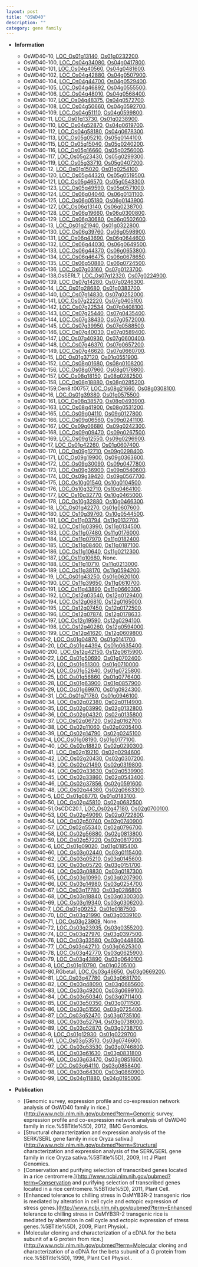 ```yaml
---
layout: post
title: "OSWD40"
description: ""
category: gene family
---
```


* **Information**  
    + OsWD40-10, [LOC_Os01g13140](http://rice.uga.edu/cgi-bin/ORF_infopage.cgi?orf=LOC_Os01g13140), [Os01g0232200](https://rapdb.dna.affrc.go.jp/locus/?name=Os01g0232200).
    + OsWD40-100, [LOC_Os04g34080](http://rice.uga.edu/cgi-bin/ORF_infopage.cgi?orf=LOC_Os04g34080), [Os04g0417800](https://rapdb.dna.affrc.go.jp/locus/?name=Os04g0417800).
    + OsWD40-101, [LOC_Os04g40560](http://rice.uga.edu/cgi-bin/ORF_infopage.cgi?orf=LOC_Os04g40560), [Os04g0481600](https://rapdb.dna.affrc.go.jp/locus/?name=Os04g0481600).
    + OsWD40-102, [LOC_Os04g42880](http://rice.uga.edu/cgi-bin/ORF_infopage.cgi?orf=LOC_Os04g42880), [Os04g0507900](https://rapdb.dna.affrc.go.jp/locus/?name=Os04g0507900).
    + OsWD40-104, [LOC_Os04g44700](http://rice.uga.edu/cgi-bin/ORF_infopage.cgi?orf=LOC_Os04g44700), [Os04g0529400](https://rapdb.dna.affrc.go.jp/locus/?name=Os04g0529400).
    + OsWD40-105, [LOC_Os04g46892](http://rice.uga.edu/cgi-bin/ORF_infopage.cgi?orf=LOC_Os04g46892), [Os04g0555500](https://rapdb.dna.affrc.go.jp/locus/?name=Os04g0555500).
    + OsWD40-106, [LOC_Os04g48010](http://rice.uga.edu/cgi-bin/ORF_infopage.cgi?orf=LOC_Os04g48010), [Os04g0568400](https://rapdb.dna.affrc.go.jp/locus/?name=Os04g0568400).
    + OsWD40-107, [LOC_Os04g48375](http://rice.uga.edu/cgi-bin/ORF_infopage.cgi?orf=LOC_Os04g48375), [Os04g0572700](https://rapdb.dna.affrc.go.jp/locus/?name=Os04g0572700).
    + OsWD40-108, [LOC_Os04g50660](http://rice.uga.edu/cgi-bin/ORF_infopage.cgi?orf=LOC_Os04g50660), [Os04g0592700](https://rapdb.dna.affrc.go.jp/locus/?name=Os04g0592700).
    + OsWD40-109, [LOC_Os04g51110](http://rice.uga.edu/cgi-bin/ORF_infopage.cgi?orf=LOC_Os04g51110), [Os04g0599800](https://rapdb.dna.affrc.go.jp/locus/?name=Os04g0599800).
    + OsWD40-11, [LOC_Os01g13730](http://rice.uga.edu/cgi-bin/ORF_infopage.cgi?orf=LOC_Os01g13730), [Os01g0238900](https://rapdb.dna.affrc.go.jp/locus/?name=Os01g0238900).
    + OsWD40-110, [LOC_Os04g52870](http://rice.uga.edu/cgi-bin/ORF_infopage.cgi?orf=LOC_Os04g52870), [Os04g0619700](https://rapdb.dna.affrc.go.jp/locus/?name=Os04g0619700).
    + OsWD40-112, [LOC_Os04g58180](http://rice.uga.edu/cgi-bin/ORF_infopage.cgi?orf=LOC_Os04g58180), [Os04g0678300](https://rapdb.dna.affrc.go.jp/locus/?name=Os04g0678300).
    + OsWD40-113, [LOC_Os05g05210](http://rice.uga.edu/cgi-bin/ORF_infopage.cgi?orf=LOC_Os05g05210), [Os05g0144100](https://rapdb.dna.affrc.go.jp/locus/?name=Os05g0144100).
    + OsWD40-115, [LOC_Os05g15040](http://rice.uga.edu/cgi-bin/ORF_infopage.cgi?orf=LOC_Os05g15040), [Os05g0240200](https://rapdb.dna.affrc.go.jp/locus/?name=Os05g0240200).
    + OsWD40-116, [LOC_Os05g16660](http://rice.uga.edu/cgi-bin/ORF_infopage.cgi?orf=LOC_Os05g16660), [Os05g0256000](https://rapdb.dna.affrc.go.jp/locus/?name=Os05g0256000).
    + OsWD40-117, [LOC_Os05g23430](http://rice.uga.edu/cgi-bin/ORF_infopage.cgi?orf=LOC_Os05g23430), [Os05g0299300](https://rapdb.dna.affrc.go.jp/locus/?name=Os05g0299300).
    + OsWD40-119, [LOC_Os05g33710](http://rice.uga.edu/cgi-bin/ORF_infopage.cgi?orf=LOC_Os05g33710), [Os05g0407200](https://rapdb.dna.affrc.go.jp/locus/?name=Os05g0407200).
    + OsWD40-12, [LOC_Os01g15020](http://rice.uga.edu/cgi-bin/ORF_infopage.cgi?orf=LOC_Os01g15020), [Os01g0254100](https://rapdb.dna.affrc.go.jp/locus/?name=Os01g0254100).
    + OsWD40-120, [LOC_Os05g44320](http://rice.uga.edu/cgi-bin/ORF_infopage.cgi?orf=LOC_Os05g44320), [Os05g0519500](https://rapdb.dna.affrc.go.jp/locus/?name=Os05g0519500).
    + OsWD40-121, [LOC_Os05g46570](http://rice.uga.edu/cgi-bin/ORF_infopage.cgi?orf=LOC_Os05g46570), [Os05g0543300](https://rapdb.dna.affrc.go.jp/locus/?name=Os05g0543300).
    + OsWD40-123, [LOC_Os05g49590](http://rice.uga.edu/cgi-bin/ORF_infopage.cgi?orf=LOC_Os05g49590), [Os05g0571000](https://rapdb.dna.affrc.go.jp/locus/?name=Os05g0571000).
    + OsWD40-124, [LOC_Os06g04040](http://rice.uga.edu/cgi-bin/ORF_infopage.cgi?orf=LOC_Os06g04040), [Os06g0131100](https://rapdb.dna.affrc.go.jp/locus/?name=Os06g0131100).
    + OsWD40-125, [LOC_Os06g05180](http://rice.uga.edu/cgi-bin/ORF_infopage.cgi?orf=LOC_Os06g05180), [Os06g0143900](https://rapdb.dna.affrc.go.jp/locus/?name=Os06g0143900).
    + OsWD40-127, [LOC_Os06g13140](http://rice.uga.edu/cgi-bin/ORF_infopage.cgi?orf=LOC_Os06g13140), [Os06g0238700](https://rapdb.dna.affrc.go.jp/locus/?name=Os06g0238700).
    + OsWD40-128, [LOC_Os06g19660](http://rice.uga.edu/cgi-bin/ORF_infopage.cgi?orf=LOC_Os06g19660), [Os06g0300800](https://rapdb.dna.affrc.go.jp/locus/?name=Os06g0300800).
    + OsWD40-129, [LOC_Os06g30680](http://rice.uga.edu/cgi-bin/ORF_infopage.cgi?orf=LOC_Os06g30680), [Os06g0502600](https://rapdb.dna.affrc.go.jp/locus/?name=Os06g0502600).
    + OsWD40-13, [LOC_Os01g21940](http://rice.uga.edu/cgi-bin/ORF_infopage.cgi?orf=LOC_Os01g21940), [Os01g0322800](https://rapdb.dna.affrc.go.jp/locus/?name=Os01g0322800).
    + OsWD40-130, [LOC_Os06g39760](http://rice.uga.edu/cgi-bin/ORF_infopage.cgi?orf=LOC_Os06g39760), [Os06g0598900](https://rapdb.dna.affrc.go.jp/locus/?name=Os06g0598900).
    + OsWD40-131, [LOC_Os06g43690](http://rice.uga.edu/cgi-bin/ORF_infopage.cgi?orf=LOC_Os06g43690), [Os06g0644600](https://rapdb.dna.affrc.go.jp/locus/?name=Os06g0644600).
    + OsWD40-132, [LOC_Os06g44030](http://rice.uga.edu/cgi-bin/ORF_infopage.cgi?orf=LOC_Os06g44030), [Os06g0649500](https://rapdb.dna.affrc.go.jp/locus/?name=Os06g0649500).
    + OsWD40-133, [LOC_Os06g44370](http://rice.uga.edu/cgi-bin/ORF_infopage.cgi?orf=LOC_Os06g44370), [Os06g0653800](https://rapdb.dna.affrc.go.jp/locus/?name=Os06g0653800).
    + OsWD40-134, [LOC_Os06g46475](http://rice.uga.edu/cgi-bin/ORF_infopage.cgi?orf=LOC_Os06g46475), [Os06g0678650](https://rapdb.dna.affrc.go.jp/locus/?name=Os06g0678650).
    + OsWD40-135, [LOC_Os06g50880](http://rice.uga.edu/cgi-bin/ORF_infopage.cgi?orf=LOC_Os06g50880), [Os06g0724500](https://rapdb.dna.affrc.go.jp/locus/?name=Os06g0724500).
    + OsWD40-136, [LOC_Os07g03160](http://rice.uga.edu/cgi-bin/ORF_infopage.cgi?orf=LOC_Os07g03160), [Os07g0123700](https://rapdb.dna.affrc.go.jp/locus/?name=Os07g0123700).
    + OsWD40-138,OsSERL7, [LOC_Os07g12320](http://rice.uga.edu/cgi-bin/ORF_infopage.cgi?orf=LOC_Os07g12320), [Os07g0224900](https://rapdb.dna.affrc.go.jp/locus/?name=Os07g0224900).
    + OsWD40-139, [LOC_Os07g14280](http://rice.uga.edu/cgi-bin/ORF_infopage.cgi?orf=LOC_Os07g14280), [Os07g0246300](https://rapdb.dna.affrc.go.jp/locus/?name=Os07g0246300).
    + OsWD40-14, [LOC_Os01g28680](http://rice.uga.edu/cgi-bin/ORF_infopage.cgi?orf=LOC_Os01g28680), [Os01g0383700](https://rapdb.dna.affrc.go.jp/locus/?name=Os01g0383700).
    + OsWD40-140, [LOC_Os07g14830](http://rice.uga.edu/cgi-bin/ORF_infopage.cgi?orf=LOC_Os07g14830), [Os07g0252000](https://rapdb.dna.affrc.go.jp/locus/?name=Os07g0252000).
    + OsWD40-141, [LOC_Os07g22220](http://rice.uga.edu/cgi-bin/ORF_infopage.cgi?orf=LOC_Os07g22220), [Os07g0405100](https://rapdb.dna.affrc.go.jp/locus/?name=Os07g0405100).
    + OsWD40-142, [LOC_Os07g22534](http://rice.uga.edu/cgi-bin/ORF_infopage.cgi?orf=LOC_Os07g22534), [Os07g0408100](https://rapdb.dna.affrc.go.jp/locus/?name=Os07g0408100).
    + OsWD40-143, [LOC_Os07g25440](http://rice.uga.edu/cgi-bin/ORF_infopage.cgi?orf=LOC_Os07g25440), [Os07g0435400](https://rapdb.dna.affrc.go.jp/locus/?name=Os07g0435400).
    + OsWD40-144, [LOC_Os07g38430](http://rice.uga.edu/cgi-bin/ORF_infopage.cgi?orf=LOC_Os07g38430), [Os07g0572000](https://rapdb.dna.affrc.go.jp/locus/?name=Os07g0572000).
    + OsWD40-145, [LOC_Os07g39950](http://rice.uga.edu/cgi-bin/ORF_infopage.cgi?orf=LOC_Os07g39950), [Os07g0588500](https://rapdb.dna.affrc.go.jp/locus/?name=Os07g0588500).
    + OsWD40-146, [LOC_Os07g40030](http://rice.uga.edu/cgi-bin/ORF_infopage.cgi?orf=LOC_Os07g40030), [Os07g0589400](https://rapdb.dna.affrc.go.jp/locus/?name=Os07g0589400).
    + OsWD40-147, [LOC_Os07g40930](http://rice.uga.edu/cgi-bin/ORF_infopage.cgi?orf=LOC_Os07g40930), [Os07g0600400](https://rapdb.dna.affrc.go.jp/locus/?name=Os07g0600400).
    + OsWD40-148, [LOC_Os07g46370](http://rice.uga.edu/cgi-bin/ORF_infopage.cgi?orf=LOC_Os07g46370), [Os07g0657200](https://rapdb.dna.affrc.go.jp/locus/?name=Os07g0657200).
    + OsWD40-149, [LOC_Os07g46620](http://rice.uga.edu/cgi-bin/ORF_infopage.cgi?orf=LOC_Os07g46620), [Os07g0660700](https://rapdb.dna.affrc.go.jp/locus/?name=Os07g0660700).
    + OsWD40-15, [LOC_Os01g37120](http://rice.uga.edu/cgi-bin/ORF_infopage.cgi?orf=LOC_Os01g37120), [Os01g0551900](https://rapdb.dna.affrc.go.jp/locus/?name=Os01g0551900).
    + OsWD40-152, [LOC_Os08g01680](http://rice.uga.edu/cgi-bin/ORF_infopage.cgi?orf=LOC_Os08g01680), [Os08g0108200](https://rapdb.dna.affrc.go.jp/locus/?name=Os08g0108200).
    + OsWD40-156, [LOC_Os08g07960](http://rice.uga.edu/cgi-bin/ORF_infopage.cgi?orf=LOC_Os08g07960), [Os08g0176800](https://rapdb.dna.affrc.go.jp/locus/?name=Os08g0176800).
    + OsWD40-157, [LOC_Os08g18150](http://rice.uga.edu/cgi-bin/ORF_infopage.cgi?orf=LOC_Os08g18150), [Os08g0282500](https://rapdb.dna.affrc.go.jp/locus/?name=Os08g0282500).
    + OsWD40-158, [LOC_Os08g18880](http://rice.uga.edu/cgi-bin/ORF_infopage.cgi?orf=LOC_Os08g18880), [Os08g0285200](https://rapdb.dna.affrc.go.jp/locus/?name=Os08g0285200).
    + OsWD40-159,Cen8.t00757, [LOC_Os08g21660](http://rice.uga.edu/cgi-bin/ORF_infopage.cgi?orf=LOC_Os08g21660), [Os08g0308100](https://rapdb.dna.affrc.go.jp/locus/?name=Os08g0308100).
    + OsWD40-16, [LOC_Os01g39380](http://rice.uga.edu/cgi-bin/ORF_infopage.cgi?orf=LOC_Os01g39380), [Os01g0575500](https://rapdb.dna.affrc.go.jp/locus/?name=Os01g0575500).
    + OsWD40-161, [LOC_Os08g38570](http://rice.uga.edu/cgi-bin/ORF_infopage.cgi?orf=LOC_Os08g38570), [Os08g0493900](https://rapdb.dna.affrc.go.jp/locus/?name=Os08g0493900).
    + OsWD40-163, [LOC_Os08g41900](http://rice.uga.edu/cgi-bin/ORF_infopage.cgi?orf=LOC_Os08g41900), [Os08g0531200](https://rapdb.dna.affrc.go.jp/locus/?name=Os08g0531200).
    + OsWD40-165, [LOC_Os09g04110](http://rice.uga.edu/cgi-bin/ORF_infopage.cgi?orf=LOC_Os09g04110), [Os09g0127800](https://rapdb.dna.affrc.go.jp/locus/?name=Os09g0127800).
    + OsWD40-166, [LOC_Os09g06560](http://rice.uga.edu/cgi-bin/ORF_infopage.cgi?orf=LOC_Os09g06560), [Os09g0241100](https://rapdb.dna.affrc.go.jp/locus/?name=Os09g0241100).
    + OsWD40-167, [LOC_Os09g06680](http://rice.uga.edu/cgi-bin/ORF_infopage.cgi?orf=LOC_Os09g06680), [Os09g0242300](https://rapdb.dna.affrc.go.jp/locus/?name=Os09g0242300).
    + OsWD40-168, [LOC_Os09g09470](http://rice.uga.edu/cgi-bin/ORF_infopage.cgi?orf=LOC_Os09g09470), [Os09g0267500](https://rapdb.dna.affrc.go.jp/locus/?name=Os09g0267500).
    + OsWD40-169, [LOC_Os09g12550](http://rice.uga.edu/cgi-bin/ORF_infopage.cgi?orf=LOC_Os09g12550), [Os09g0296900](https://rapdb.dna.affrc.go.jp/locus/?name=Os09g0296900).
    + OsWD40-17, [LOC_Os01g42260](http://rice.uga.edu/cgi-bin/ORF_infopage.cgi?orf=LOC_Os01g42260), [Os01g0607400](https://rapdb.dna.affrc.go.jp/locus/?name=Os01g0607400).
    + OsWD40-170, [LOC_Os09g12710](http://rice.uga.edu/cgi-bin/ORF_infopage.cgi?orf=LOC_Os09g12710), [Os09g0298400](https://rapdb.dna.affrc.go.jp/locus/?name=Os09g0298400).
    + OsWD40-171, [LOC_Os09g19900](http://rice.uga.edu/cgi-bin/ORF_infopage.cgi?orf=LOC_Os09g19900), [Os09g0363600](https://rapdb.dna.affrc.go.jp/locus/?name=Os09g0363600).
    + OsWD40-172, [LOC_Os09g30090](http://rice.uga.edu/cgi-bin/ORF_infopage.cgi?orf=LOC_Os09g30090), [Os09g0477800](https://rapdb.dna.affrc.go.jp/locus/?name=Os09g0477800).
    + OsWD40-173, [LOC_Os09g36900](http://rice.uga.edu/cgi-bin/ORF_infopage.cgi?orf=LOC_Os09g36900), [Os09g0540600](https://rapdb.dna.affrc.go.jp/locus/?name=Os09g0540600).
    + OsWD40-174, [LOC_Os09g39420](http://rice.uga.edu/cgi-bin/ORF_infopage.cgi?orf=LOC_Os09g39420), [Os09g0567700](https://rapdb.dna.affrc.go.jp/locus/?name=Os09g0567700).
    + OsWD40-175, [LOC_Os10g01540](http://rice.uga.edu/cgi-bin/ORF_infopage.cgi?orf=LOC_Os10g01540), [Os10g0104500](https://rapdb.dna.affrc.go.jp/locus/?name=Os10g0104500).
    + OsWD40-176, [LOC_Os10g32710](http://rice.uga.edu/cgi-bin/ORF_infopage.cgi?orf=LOC_Os10g32710), [Os10g0464100](https://rapdb.dna.affrc.go.jp/locus/?name=Os10g0464100).
    + OsWD40-177, [LOC_Os10g32770](http://rice.uga.edu/cgi-bin/ORF_infopage.cgi?orf=LOC_Os10g32770), [Os10g0465000](https://rapdb.dna.affrc.go.jp/locus/?name=Os10g0465000).
    + OsWD40-178, [LOC_Os10g32880](http://rice.uga.edu/cgi-bin/ORF_infopage.cgi?orf=LOC_Os10g32880), [Os10g0466300](https://rapdb.dna.affrc.go.jp/locus/?name=Os10g0466300).
    + OsWD40-18, [LOC_Os01g42270](http://rice.uga.edu/cgi-bin/ORF_infopage.cgi?orf=LOC_Os01g42270), [Os01g0607600](https://rapdb.dna.affrc.go.jp/locus/?name=Os01g0607600).
    + OsWD40-180, [LOC_Os10g39760](http://rice.uga.edu/cgi-bin/ORF_infopage.cgi?orf=LOC_Os10g39760), [Os10g0544500](https://rapdb.dna.affrc.go.jp/locus/?name=Os10g0544500).
    + OsWD40-181, [LOC_Os11g03794](http://rice.uga.edu/cgi-bin/ORF_infopage.cgi?orf=LOC_Os11g03794), [Os11g0132700](https://rapdb.dna.affrc.go.jp/locus/?name=Os11g0132700).
    + OsWD40-182, [LOC_Os11g03990](http://rice.uga.edu/cgi-bin/ORF_infopage.cgi?orf=LOC_Os11g03990), [Os11g0134500](https://rapdb.dna.affrc.go.jp/locus/?name=Os11g0134500).
    + OsWD40-183, [LOC_Os11g07480](http://rice.uga.edu/cgi-bin/ORF_infopage.cgi?orf=LOC_Os11g07480), [Os11g0176000](https://rapdb.dna.affrc.go.jp/locus/?name=Os11g0176000).
    + OsWD40-184, [LOC_Os11g07970](http://rice.uga.edu/cgi-bin/ORF_infopage.cgi?orf=LOC_Os11g07970), [Os11g0182400](https://rapdb.dna.affrc.go.jp/locus/?name=Os11g0182400).
    + OsWD40-185, [LOC_Os11g08400](http://rice.uga.edu/cgi-bin/ORF_infopage.cgi?orf=LOC_Os11g08400), [Os11g0187100](https://rapdb.dna.affrc.go.jp/locus/?name=Os11g0187100).
    + OsWD40-186, [LOC_Os11g10640](http://rice.uga.edu/cgi-bin/ORF_infopage.cgi?orf=LOC_Os11g10640), [Os11g0212300](https://rapdb.dna.affrc.go.jp/locus/?name=Os11g0212300).
    + OsWD40-187, [LOC_Os11g10680](http://rice.uga.edu/cgi-bin/ORF_infopage.cgi?orf=LOC_Os11g10680), None.
    + OsWD40-188, [LOC_Os11g10710](http://rice.uga.edu/cgi-bin/ORF_infopage.cgi?orf=LOC_Os11g10710), [Os11g0213000](https://rapdb.dna.affrc.go.jp/locus/?name=Os11g0213000).
    + OsWD40-189, [LOC_Os11g38170](http://rice.uga.edu/cgi-bin/ORF_infopage.cgi?orf=LOC_Os11g38170), [Os11g0594200](https://rapdb.dna.affrc.go.jp/locus/?name=Os11g0594200).
    + OsWD40-19, [LOC_Os01g43250](http://rice.uga.edu/cgi-bin/ORF_infopage.cgi?orf=LOC_Os01g43250), [Os01g0620100](https://rapdb.dna.affrc.go.jp/locus/?name=Os01g0620100).
    + OsWD40-190, [LOC_Os11g39650](http://rice.uga.edu/cgi-bin/ORF_infopage.cgi?orf=LOC_Os11g39650), [Os11g0610700](https://rapdb.dna.affrc.go.jp/locus/?name=Os11g0610700).
    + OsWD40-191, [LOC_Os11g43890](http://rice.uga.edu/cgi-bin/ORF_infopage.cgi?orf=LOC_Os11g43890), [Os11g0660300](https://rapdb.dna.affrc.go.jp/locus/?name=Os11g0660300).
    + OsWD40-192, [LOC_Os12g03540](http://rice.uga.edu/cgi-bin/ORF_infopage.cgi?orf=LOC_Os12g03540), [Os12g0129400](https://rapdb.dna.affrc.go.jp/locus/?name=Os12g0129400).
    + OsWD40-194, [LOC_Os12g06810](http://rice.uga.edu/cgi-bin/ORF_infopage.cgi?orf=LOC_Os12g06810), [Os12g0165000](https://rapdb.dna.affrc.go.jp/locus/?name=Os12g0165000).
    + OsWD40-195, [LOC_Os12g07450](http://rice.uga.edu/cgi-bin/ORF_infopage.cgi?orf=LOC_Os12g07450), [Os12g0172500](https://rapdb.dna.affrc.go.jp/locus/?name=Os12g0172500).
    + OsWD40-196, [LOC_Os12g07874](http://rice.uga.edu/cgi-bin/ORF_infopage.cgi?orf=LOC_Os12g07874), [Os12g0178633](https://rapdb.dna.affrc.go.jp/locus/?name=Os12g0178633).
    + OsWD40-197, [LOC_Os12g19590](http://rice.uga.edu/cgi-bin/ORF_infopage.cgi?orf=LOC_Os12g19590), [Os12g0294100](https://rapdb.dna.affrc.go.jp/locus/?name=Os12g0294100).
    + OsWD40-198, [LOC_Os12g40260](http://rice.uga.edu/cgi-bin/ORF_infopage.cgi?orf=LOC_Os12g40260), [Os12g0594000](https://rapdb.dna.affrc.go.jp/locus/?name=Os12g0594000).
    + OsWD40-199, [LOC_Os12g41620](http://rice.uga.edu/cgi-bin/ORF_infopage.cgi?orf=LOC_Os12g41620), [Os12g0609800](https://rapdb.dna.affrc.go.jp/locus/?name=Os12g0609800).
    + OsWD40-2, [LOC_Os01g04870](http://rice.uga.edu/cgi-bin/ORF_infopage.cgi?orf=LOC_Os01g04870), [Os01g0141700](https://rapdb.dna.affrc.go.jp/locus/?name=Os01g0141700).
    + OsWD40-20, [LOC_Os01g44394](http://rice.uga.edu/cgi-bin/ORF_infopage.cgi?orf=LOC_Os01g44394), [Os01g0635400](https://rapdb.dna.affrc.go.jp/locus/?name=Os01g0635400).
    + OsWD40-200, [LOC_Os12g42150](http://rice.uga.edu/cgi-bin/ORF_infopage.cgi?orf=LOC_Os12g42150), [Os12g0615900](https://rapdb.dna.affrc.go.jp/locus/?name=Os12g0615900).
    + OsWD40-22, [LOC_Os01g50690](http://rice.uga.edu/cgi-bin/ORF_infopage.cgi?orf=LOC_Os01g50690), [Os01g0702400](https://rapdb.dna.affrc.go.jp/locus/?name=Os01g0702400).
    + OsWD40-23, [LOC_Os01g51300](http://rice.uga.edu/cgi-bin/ORF_infopage.cgi?orf=LOC_Os01g51300), [Os01g0710000](https://rapdb.dna.affrc.go.jp/locus/?name=Os01g0710000).
    + OsWD40-24, [LOC_Os01g52640](http://rice.uga.edu/cgi-bin/ORF_infopage.cgi?orf=LOC_Os01g52640), [Os01g0725800](https://rapdb.dna.affrc.go.jp/locus/?name=Os01g0725800).
    + OsWD40-25, [LOC_Os01g56860](http://rice.uga.edu/cgi-bin/ORF_infopage.cgi?orf=LOC_Os01g56860), [Os01g0776400](https://rapdb.dna.affrc.go.jp/locus/?name=Os01g0776400).
    + OsWD40-28, [LOC_Os01g63900](http://rice.uga.edu/cgi-bin/ORF_infopage.cgi?orf=LOC_Os01g63900), [Os01g0857900](https://rapdb.dna.affrc.go.jp/locus/?name=Os01g0857900).
    + OsWD40-29, [LOC_Os01g69970](http://rice.uga.edu/cgi-bin/ORF_infopage.cgi?orf=LOC_Os01g69970), [Os01g0924300](https://rapdb.dna.affrc.go.jp/locus/?name=Os01g0924300).
    + OsWD40-31, [LOC_Os01g71780](http://rice.uga.edu/cgi-bin/ORF_infopage.cgi?orf=LOC_Os01g71780), [Os01g0946100](https://rapdb.dna.affrc.go.jp/locus/?name=Os01g0946100).
    + OsWD40-34, [LOC_Os02g02380](http://rice.uga.edu/cgi-bin/ORF_infopage.cgi?orf=LOC_Os02g02380), [Os02g0114900](https://rapdb.dna.affrc.go.jp/locus/?name=Os02g0114900).
    + OsWD40-35, [LOC_Os02g03990](http://rice.uga.edu/cgi-bin/ORF_infopage.cgi?orf=LOC_Os02g03990), [Os02g0132800](https://rapdb.dna.affrc.go.jp/locus/?name=Os02g0132800).
    + OsWD40-36, [LOC_Os02g04320](http://rice.uga.edu/cgi-bin/ORF_infopage.cgi?orf=LOC_Os02g04320), [Os02g0135800](https://rapdb.dna.affrc.go.jp/locus/?name=Os02g0135800).
    + OsWD40-37, [LOC_Os02g06720](http://rice.uga.edu/cgi-bin/ORF_infopage.cgi?orf=LOC_Os02g06720), [Os02g0162700](https://rapdb.dna.affrc.go.jp/locus/?name=Os02g0162700).
    + OsWD40-38, [LOC_Os02g11060](http://rice.uga.edu/cgi-bin/ORF_infopage.cgi?orf=LOC_Os02g11060), [Os02g0205400](https://rapdb.dna.affrc.go.jp/locus/?name=Os02g0205400).
    + OsWD40-39, [LOC_Os02g14790](http://rice.uga.edu/cgi-bin/ORF_infopage.cgi?orf=LOC_Os02g14790), [Os02g0245100](https://rapdb.dna.affrc.go.jp/locus/?name=Os02g0245100).
    + OsWD40-4, [LOC_Os01g08190](http://rice.uga.edu/cgi-bin/ORF_infopage.cgi?orf=LOC_Os01g08190), [Os01g0177100](https://rapdb.dna.affrc.go.jp/locus/?name=Os01g0177100).
    + OsWD40-40, [LOC_Os02g18820](http://rice.uga.edu/cgi-bin/ORF_infopage.cgi?orf=LOC_Os02g18820), [Os02g0290300](https://rapdb.dna.affrc.go.jp/locus/?name=Os02g0290300).
    + OsWD40-41, [LOC_Os02g19210](http://rice.uga.edu/cgi-bin/ORF_infopage.cgi?orf=LOC_Os02g19210), [Os02g0294600](https://rapdb.dna.affrc.go.jp/locus/?name=Os02g0294600).
    + OsWD40-42, [LOC_Os02g20430](http://rice.uga.edu/cgi-bin/ORF_infopage.cgi?orf=LOC_Os02g20430), [Os02g0307200](https://rapdb.dna.affrc.go.jp/locus/?name=Os02g0307200).
    + OsWD40-43, [LOC_Os02g21490](http://rice.uga.edu/cgi-bin/ORF_infopage.cgi?orf=LOC_Os02g21490), [Os02g0319800](https://rapdb.dna.affrc.go.jp/locus/?name=Os02g0319800).
    + OsWD40-44, [LOC_Os02g33630](http://rice.uga.edu/cgi-bin/ORF_infopage.cgi?orf=LOC_Os02g33630), [Os02g0539900](https://rapdb.dna.affrc.go.jp/locus/?name=Os02g0539900).
    + OsWD40-45, [LOC_Os02g33860](http://rice.uga.edu/cgi-bin/ORF_infopage.cgi?orf=LOC_Os02g33860), [Os02g0543400](https://rapdb.dna.affrc.go.jp/locus/?name=Os02g0543400).
    + OsWD40-46, [LOC_Os02g37856](http://rice.uga.edu/cgi-bin/ORF_infopage.cgi?orf=LOC_Os02g37856), [Os02g0591600](https://rapdb.dna.affrc.go.jp/locus/?name=Os02g0591600).
    + OsWD40-48, [LOC_Os02g44380](http://rice.uga.edu/cgi-bin/ORF_infopage.cgi?orf=LOC_Os02g44380), [Os02g0663300](https://rapdb.dna.affrc.go.jp/locus/?name=Os02g0663300).
    + OsWD40-5, [LOC_Os01g08770](http://rice.uga.edu/cgi-bin/ORF_infopage.cgi?orf=LOC_Os01g08770), [Os01g0183100](https://rapdb.dna.affrc.go.jp/locus/?name=Os01g0183100).
    + OsWD40-50, [LOC_Os02g45810](http://rice.uga.edu/cgi-bin/ORF_infopage.cgi?orf=LOC_Os02g45810), [Os02g0682500](https://rapdb.dna.affrc.go.jp/locus/?name=Os02g0682500).
    + OsWD40-51,OsCDC20.1, [LOC_Os02g47180](http://rice.uga.edu/cgi-bin/ORF_infopage.cgi?orf=LOC_Os02g47180), [Os02g0700100](https://rapdb.dna.affrc.go.jp/locus/?name=Os02g0700100).
    + OsWD40-53, [LOC_Os02g49090](http://rice.uga.edu/cgi-bin/ORF_infopage.cgi?orf=LOC_Os02g49090), [Os02g0722800](https://rapdb.dna.affrc.go.jp/locus/?name=Os02g0722800).
    + OsWD40-54, [LOC_Os02g50740](http://rice.uga.edu/cgi-bin/ORF_infopage.cgi?orf=LOC_Os02g50740), [Os02g0740900](https://rapdb.dna.affrc.go.jp/locus/?name=Os02g0740900).
    + OsWD40-57, [LOC_Os02g55340](http://rice.uga.edu/cgi-bin/ORF_infopage.cgi?orf=LOC_Os02g55340), [Os02g0796700](https://rapdb.dna.affrc.go.jp/locus/?name=Os02g0796700).
    + OsWD40-58, [LOC_Os02g56880](http://rice.uga.edu/cgi-bin/ORF_infopage.cgi?orf=LOC_Os02g56880), [Os02g0813800](https://rapdb.dna.affrc.go.jp/locus/?name=Os02g0813800).
    + OsWD40-59, [LOC_Os02g57220](http://rice.uga.edu/cgi-bin/ORF_infopage.cgi?orf=LOC_Os02g57220), [Os02g0817200](https://rapdb.dna.affrc.go.jp/locus/?name=Os02g0817200).
    + OsWD40-6, [LOC_Os01g09020](http://rice.uga.edu/cgi-bin/ORF_infopage.cgi?orf=LOC_Os01g09020), [Os01g0185400](https://rapdb.dna.affrc.go.jp/locus/?name=Os01g0185400).
    + OsWD40-60, [LOC_Os03g02440](http://rice.uga.edu/cgi-bin/ORF_infopage.cgi?orf=LOC_Os03g02440), [Os03g0115400](https://rapdb.dna.affrc.go.jp/locus/?name=Os03g0115400).
    + OsWD40-62, [LOC_Os03g05210](http://rice.uga.edu/cgi-bin/ORF_infopage.cgi?orf=LOC_Os03g05210), [Os03g0145600](https://rapdb.dna.affrc.go.jp/locus/?name=Os03g0145600).
    + OsWD40-63, [LOC_Os03g05720](http://rice.uga.edu/cgi-bin/ORF_infopage.cgi?orf=LOC_Os03g05720), [Os03g0151700](https://rapdb.dna.affrc.go.jp/locus/?name=Os03g0151700).
    + OsWD40-64, [LOC_Os03g08830](http://rice.uga.edu/cgi-bin/ORF_infopage.cgi?orf=LOC_Os03g08830), [Os03g0187300](https://rapdb.dna.affrc.go.jp/locus/?name=Os03g0187300).
    + OsWD40-65, [LOC_Os03g10990](http://rice.uga.edu/cgi-bin/ORF_infopage.cgi?orf=LOC_Os03g10990), [Os03g0207900](https://rapdb.dna.affrc.go.jp/locus/?name=Os03g0207900).
    + OsWD40-66, [LOC_Os03g14980](http://rice.uga.edu/cgi-bin/ORF_infopage.cgi?orf=LOC_Os03g14980), [Os03g0254700](https://rapdb.dna.affrc.go.jp/locus/?name=Os03g0254700).
    + OsWD40-67, [LOC_Os03g17780](http://rice.uga.edu/cgi-bin/ORF_infopage.cgi?orf=LOC_Os03g17780), [Os03g0286800](https://rapdb.dna.affrc.go.jp/locus/?name=Os03g0286800).
    + OsWD40-68, [LOC_Os03g18840](http://rice.uga.edu/cgi-bin/ORF_infopage.cgi?orf=LOC_Os03g18840), [Os03g0300300](https://rapdb.dna.affrc.go.jp/locus/?name=Os03g0300300).
    + OsWD40-69, [LOC_Os03g19340](http://rice.uga.edu/cgi-bin/ORF_infopage.cgi?orf=LOC_Os03g19340), [Os03g0306200](https://rapdb.dna.affrc.go.jp/locus/?name=Os03g0306200).
    + OsWD40-7, [LOC_Os01g09252](http://rice.uga.edu/cgi-bin/ORF_infopage.cgi?orf=LOC_Os01g09252), [Os01g0187500](https://rapdb.dna.affrc.go.jp/locus/?name=Os01g0187500).
    + OsWD40-70, [LOC_Os03g21990](http://rice.uga.edu/cgi-bin/ORF_infopage.cgi?orf=LOC_Os03g21990), [Os03g0339100](https://rapdb.dna.affrc.go.jp/locus/?name=Os03g0339100).
    + OsWD40-71, [LOC_Os03g23909](http://rice.uga.edu/cgi-bin/ORF_infopage.cgi?orf=LOC_Os03g23909), None.
    + OsWD40-72, [LOC_Os03g23935](http://rice.uga.edu/cgi-bin/ORF_infopage.cgi?orf=LOC_Os03g23935), [Os03g0355200](https://rapdb.dna.affrc.go.jp/locus/?name=Os03g0355200).
    + OsWD40-74, [LOC_Os03g27970](http://rice.uga.edu/cgi-bin/ORF_infopage.cgi?orf=LOC_Os03g27970), [Os03g0397500](https://rapdb.dna.affrc.go.jp/locus/?name=Os03g0397500).
    + OsWD40-76, [LOC_Os03g33580](http://rice.uga.edu/cgi-bin/ORF_infopage.cgi?orf=LOC_Os03g33580), [Os03g0448600](https://rapdb.dna.affrc.go.jp/locus/?name=Os03g0448600).
    + OsWD40-77, [LOC_Os03g42710](http://rice.uga.edu/cgi-bin/ORF_infopage.cgi?orf=LOC_Os03g42710), [Os03g0625300](https://rapdb.dna.affrc.go.jp/locus/?name=Os03g0625300).
    + OsWD40-78, [LOC_Os03g42770](http://rice.uga.edu/cgi-bin/ORF_infopage.cgi?orf=LOC_Os03g42770), [Os03g0625900](https://rapdb.dna.affrc.go.jp/locus/?name=Os03g0625900).
    + OsWD40-79, [LOC_Os03g43890](http://rice.uga.edu/cgi-bin/ORF_infopage.cgi?orf=LOC_Os03g43890), [Os03g0640100](https://rapdb.dna.affrc.go.jp/locus/?name=Os03g0640100).
    + OsWD40-8, [LOC_Os01g10790](http://rice.uga.edu/cgi-bin/ORF_infopage.cgi?orf=LOC_Os01g10790), [Os01g0205100](https://rapdb.dna.affrc.go.jp/locus/?name=Os01g0205100).
    + OsWD40-80,RGbeta1, [LOC_Os03g46650](http://rice.uga.edu/cgi-bin/ORF_infopage.cgi?orf=LOC_Os03g46650), [Os03g0669200](https://rapdb.dna.affrc.go.jp/locus/?name=Os03g0669200).
    + OsWD40-81, [LOC_Os03g47780](http://rice.uga.edu/cgi-bin/ORF_infopage.cgi?orf=LOC_Os03g47780), [Os03g0681700](https://rapdb.dna.affrc.go.jp/locus/?name=Os03g0681700).
    + OsWD40-82, [LOC_Os03g48090](http://rice.uga.edu/cgi-bin/ORF_infopage.cgi?orf=LOC_Os03g48090), [Os03g0685600](https://rapdb.dna.affrc.go.jp/locus/?name=Os03g0685600).
    + OsWD40-83, [LOC_Os03g49200](http://rice.uga.edu/cgi-bin/ORF_infopage.cgi?orf=LOC_Os03g49200), [Os03g0699100](https://rapdb.dna.affrc.go.jp/locus/?name=Os03g0699100).
    + OsWD40-84, [LOC_Os03g50340](http://rice.uga.edu/cgi-bin/ORF_infopage.cgi?orf=LOC_Os03g50340), [Os03g0711400](https://rapdb.dna.affrc.go.jp/locus/?name=Os03g0711400).
    + OsWD40-85, [LOC_Os03g50350](http://rice.uga.edu/cgi-bin/ORF_infopage.cgi?orf=LOC_Os03g50350), [Os03g0711500](https://rapdb.dna.affrc.go.jp/locus/?name=Os03g0711500).
    + OsWD40-86, [LOC_Os03g51550](http://rice.uga.edu/cgi-bin/ORF_infopage.cgi?orf=LOC_Os03g51550), [Os03g0725400](https://rapdb.dna.affrc.go.jp/locus/?name=Os03g0725400).
    + OsWD40-87, [LOC_Os03g52470](http://rice.uga.edu/cgi-bin/ORF_infopage.cgi?orf=LOC_Os03g52470), [Os03g0735100](https://rapdb.dna.affrc.go.jp/locus/?name=Os03g0735100).
    + OsWD40-88, [LOC_Os03g52794](http://rice.uga.edu/cgi-bin/ORF_infopage.cgi?orf=LOC_Os03g52794), [Os03g0738000](https://rapdb.dna.affrc.go.jp/locus/?name=Os03g0738000).
    + OsWD40-89, [LOC_Os03g52870](http://rice.uga.edu/cgi-bin/ORF_infopage.cgi?orf=LOC_Os03g52870), [Os03g0738700](https://rapdb.dna.affrc.go.jp/locus/?name=Os03g0738700).
    + OsWD40-9, [LOC_Os01g12930](http://rice.uga.edu/cgi-bin/ORF_infopage.cgi?orf=LOC_Os01g12930), [Os01g0229700](https://rapdb.dna.affrc.go.jp/locus/?name=Os01g0229700).
    + OsWD40-91, [LOC_Os03g53510](http://rice.uga.edu/cgi-bin/ORF_infopage.cgi?orf=LOC_Os03g53510), [Os03g0746600](https://rapdb.dna.affrc.go.jp/locus/?name=Os03g0746600).
    + OsWD40-92, [LOC_Os03g53530](http://rice.uga.edu/cgi-bin/ORF_infopage.cgi?orf=LOC_Os03g53530), [Os03g0746800](https://rapdb.dna.affrc.go.jp/locus/?name=Os03g0746800).
    + OsWD40-95, [LOC_Os03g61630](http://rice.uga.edu/cgi-bin/ORF_infopage.cgi?orf=LOC_Os03g61630), [Os03g0831800](https://rapdb.dna.affrc.go.jp/locus/?name=Os03g0831800).
    + OsWD40-96, [LOC_Os03g63470](http://rice.uga.edu/cgi-bin/ORF_infopage.cgi?orf=LOC_Os03g63470), [Os03g0851600](https://rapdb.dna.affrc.go.jp/locus/?name=Os03g0851600).
    + OsWD40-97, [LOC_Os03g64110](http://rice.uga.edu/cgi-bin/ORF_infopage.cgi?orf=LOC_Os03g64110), [Os03g0858400](https://rapdb.dna.affrc.go.jp/locus/?name=Os03g0858400).
    + OsWD40-98, [LOC_Os03g64300](http://rice.uga.edu/cgi-bin/ORF_infopage.cgi?orf=LOC_Os03g64300), [Os03g0860900](https://rapdb.dna.affrc.go.jp/locus/?name=Os03g0860900).
    + OsWD40-99, [LOC_Os04g11880](http://rice.uga.edu/cgi-bin/ORF_infopage.cgi?orf=LOC_Os04g11880), [Os04g0195000](https://rapdb.dna.affrc.go.jp/locus/?name=Os04g0195000).

* **Publication**  
    + [Genomic survey, expression profile and co-expression network analysis of OsWD40 family in rice.](http://www.ncbi.nlm.nih.gov/pubmed?term=Genomic survey, expression profile and co-expression network analysis of OsWD40 family in rice.%5BTitle%5D), 2012, BMC Genomics.
    + [Structural characterization and expression analysis of the SERK/SERL gene family in rice Oryza sativa.](http://www.ncbi.nlm.nih.gov/pubmed?term=Structural characterization and expression analysis of the SERK/SERL gene family in rice Oryza sativa.%5BTitle%5D), 2009, Int J Plant Genomics.
    + [Conservation and purifying selection of transcribed genes located in a rice centromere.](http://www.ncbi.nlm.nih.gov/pubmed?term=Conservation and purifying selection of transcribed genes located in a rice centromere.%5BTitle%5D), 2011, Plant Cell.
    + [Enhanced tolerance to chilling stress in OsMYB3R-2 transgenic rice is mediated by alteration in cell cycle and ectopic expression of stress genes.](http://www.ncbi.nlm.nih.gov/pubmed?term=Enhanced tolerance to chilling stress in OsMYB3R-2 transgenic rice is mediated by alteration in cell cycle and ectopic expression of stress genes.%5BTitle%5D), 2009, Plant Physiol..
    + [Molecular cloning and characterization of a cDNA for the beta subunit of a G protein from rice.](http://www.ncbi.nlm.nih.gov/pubmed?term=Molecular cloning and characterization of a cDNA for the beta subunit of a G protein from rice.%5BTitle%5D), 1996, Plant Cell Physiol..


